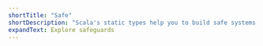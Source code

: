 ```yaml
---
shortTitle: "Safe"
shortDescription: "Scala's static types help you to build safe systems by default. Smart built-in checks and actionable error messages, combined with thread-safe data structures and collections, prevent many tricky bugs before the program first runs."
expandText: Explore safeguards
---
```

